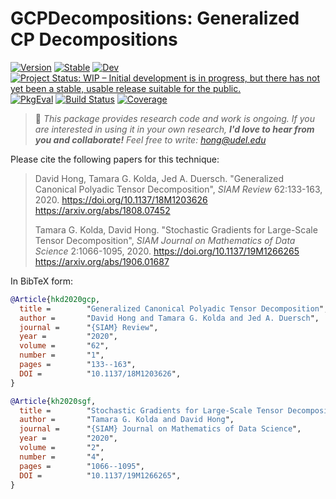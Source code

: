 # GCPDecompositions: Generalized CP Decompositions

[![Version](https://juliahub.com/docs/GCPDecompositions/version.svg)](https://juliahub.com/ui/Packages/GCPDecompositions/HR3AK)
[![Stable](https://img.shields.io/badge/docs-stable-blue.svg)](https://dahong67.github.io/GCPDecompositions.jl/stable/)
[![Dev](https://img.shields.io/badge/docs-dev-blue.svg)](https://dahong67.github.io/GCPDecompositions.jl/dev/)
[![Project Status: WIP – Initial development is in progress, but there has not yet been a stable, usable release suitable for the public.](https://www.repostatus.org/badges/latest/wip.svg)](https://www.repostatus.org/#wip)
[![PkgEval](https://juliahub.com/docs/GCPDecompositions/pkgeval.svg)](https://juliahub.com/ui/Packages/GCPDecompositions/HR3AK)
[![Build Status](https://github.com/dahong67/GCPDecompositions.jl/actions/workflows/CI.yml/badge.svg?branch=master)](https://github.com/dahong67/GCPDecompositions.jl/actions/workflows/CI.yml?query=branch%3Amaster)
[![Coverage](https://codecov.io/gh/dahong67/GCPDecompositions.jl/branch/master/graph/badge.svg)](https://codecov.io/gh/dahong67/GCPDecompositions.jl)
<!--- [![GCPDecompositions Downloads](https://shields.io/endpoint?url=https://pkgs.genieframework.com/api/v1/badge/GCPDecompositions)](https://pkgs.genieframework.com?packages=GCPDecompositions) -->

> 👋 *This package provides research code and work is ongoing.
> If you are interested in using it in your own research,
> **I'd love to hear from you and collaborate!**
> Feel free to write: hong@udel.edu*

Please cite the following papers for this technique:

> David Hong, Tamara G. Kolda, Jed A. Duersch.
> "Generalized Canonical Polyadic Tensor Decomposition",
> *SIAM Review* 62:133-163, 2020.
> https://doi.org/10.1137/18M1203626
> https://arxiv.org/abs/1808.07452
>
> Tamara G. Kolda, David Hong.
> "Stochastic Gradients for Large-Scale Tensor Decomposition",
> *SIAM Journal on Mathematics of Data Science* 2:1066-1095, 2020.
> https://doi.org/10.1137/19M1266265
> https://arxiv.org/abs/1906.01687

In BibTeX form:
```bibtex
@Article{hkd2020gcp,
  title =        "Generalized Canonical Polyadic Tensor Decomposition",
  author =       "David Hong and Tamara G. Kolda and Jed A. Duersch",
  journal =      "{SIAM} Review",
  year =         "2020",
  volume =       "62",
  number =       "1",
  pages =        "133--163",
  DOI =          "10.1137/18M1203626",
}

@Article{kh2020sgf,
  title =        "Stochastic Gradients for Large-Scale Tensor Decomposition",
  author =       "Tamara G. Kolda and David Hong",
  journal =      "{SIAM} Journal on Mathematics of Data Science",
  year =         "2020",
  volume =       "2",
  number =       "4",
  pages =        "1066--1095",
  DOI =          "10.1137/19M1266265",
}
```
